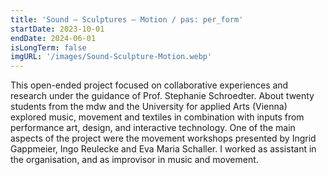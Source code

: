 ```yaml
---
title: 'Sound – Sculptures – Motion / pas: per_form'
startDate: 2023-10-01
endDate: 2024-06-01
isLongTerm: false
imgURL: '/images/Sound-Sculpture-Motion.webp'
---
```

This open-ended project focused on collaborative experiences and research under the
guidance of Prof. Stephanie Schroedter. About twenty students from the mdw and the
University for applied Arts (Vienna) explored music, movement and textiles in combination
with inputs from performance art, design, and interactive technology. One of the main aspects
of the project were the movement workshops presented by Ingrid Gappmeier, Ingo Reulecke
and Eva Maria Schaller. I worked as assistant in the organisation, and as improvisor in music
and movement.